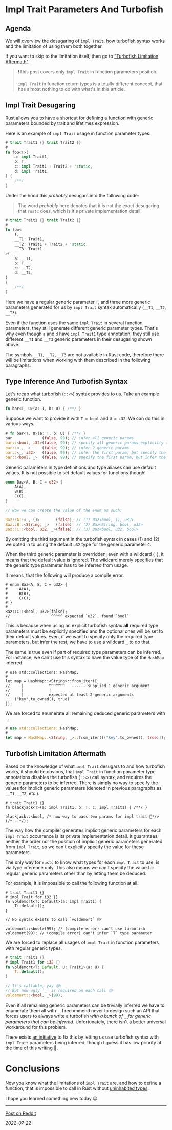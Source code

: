 # Impl Trait Parameters And Turbofish

## Agenda

We will overview the desugaring of `impl Trait`, how turbofish syntax works and the limitation of using them both together.

If you want to skip to the limitation itself, then go to ["Turbofish Limitation Aftermath"](#turbofish-limitation-aftermath).

> ❗This post covers only `impl Trait` in function parameters position.
>
> `impl Trait` in function return types is a totally different concept, that has almost nothing to do with what's in this article.

## Impl Trait Desugaring

Rust allows you to have a shortcut for defining a function with generic parameters bounded by trait and lifetimes expression.

Here is an example of `impl Trait` usage in function parameter types:

```rust
# trait Trait1 {} trait Trait2 {}
#
fn foo<T>(
    a: impl Trait1,
    b: T,
    c: impl Trait1 + Trait2 + 'static,
    d: impl Trait1,
) {
    /**/
}
```

Under the hood this *probably* desugars into the following code:

> The word *probably* here denotes that it is not the exact desugaring that `rustc` does, which is it's private implementation detail.

```rust
# trait Trait1 {} trait Trait2 {}
#
fn foo<
    T,
    __T1: Trait1,
    __T2: Trait1 + Trait2 + 'static,
    __T3: Trait1
>(
    a: __T1,
    b: T,
    c: __T2,
    d: __T3,
)
{
    /**/
}
```

Here we have a regular generic parameter `T`, and three more generic parameters generated for us by `impl Trait` syntax automatically (`__T1`, `__T2`, `__T3`).

Even if the function uses the same `impl Trait` in several function parameters, they still generate different generic parameter types. That's why even though `a` and `d` have `impl Trait1` type annotation, they still use different `__T1` and `__T3` generic parameters in their desugaring shown above.

The symbols `__T1`, `__T2`, `__T3` are not available in Rust code, therefore there will be limitations when working with them described in the following paragraphs.


## Type Inference And Turbofish Syntax

Let's recap what turbofish (`::<>`) syntax provides to us.
Take an example generic function.

```rust
fn bar<T, U>(a: T, b: U) { /**/ }
```

Suppose we want to provide it with `T = bool` and `U = i32`. We can do this in various ways.

```rust
# fn bar<T, U>(a: T, b: U) { /**/ }
bar             (false, 99); // infer all generic params
bar::<bool, i32>(false, 99); // specify all generic params explicitly with turbofish
bar::<_, _>     (false, 99); // infer 2 generic params
bar::<_, i32>   (false, 99); // infer the first param, but specify the second
bar::<bool, _>  (false, 99); // specify the first param, but infer the second
```

Generic parameters in type definitions and type aliases can use default values. It is not possible to set default values for functions though!

```rust
enum Baz<A, B, C = u32> {
    A(A),
    B(B),
    C(C),
}

// Now we can create the value of the enum as such:

Baz::A::<_, ()>       (false); // (1) Baz<bool, (), u32>
Baz::B::<String, _>   (false); // (2) Baz<String, bool, u32>
Baz::C::<bool, u32, _>(false); // (3) Baz<bool, u32, bool>
```

By omitting the third argument in the turbofish syntax in cases (1) and (2) we opted in to using the default `u32` type for the generic parameter `C`.

When the third generic parameter is overridden, even with a wildcard (`_`), it means that the default value is ignored. The wildcard merely specifies that the generic type parameter has to be inferred from usage.

It means, that the following will produce a compile error.

```rust,compile_fail
# enum Baz<A, B, C = u32> {
#     A(A),
#     B(B),
#     C(C),
# }
#
Baz::C::<bool, u32>(false);
//                  ^^^^^ expected `u32`, found `bool`
```

This is because when using an explicit turbofish syntax **all** required type parameters must be explicitly specified and the optional ones will be set to their default values. Even, if we want to specify only the required type parameters, but infer the rest, we have to use a wildcard `_` to do that.

The same is true even if part of required type parameters can be inferred. For instance, we can't use this syntax to have the value type of the `HashMap` inferred.

```rust,compile_fail
# use std::collections::HashMap;
#
let map = HashMap::<String>::from_iter([
//     |           ^^^^^^^   ------ supplied 1 generic argument
//     |           |
//     |           expected at least 2 generic arguments
    ("key".to_owned(), true)
]);
```

We are forced to enumerate all remaining deduced generic parameters with `_`.
```rust
# use std::collections::HashMap;
#
let map = HashMap::<String, _>::from_iter([("key".to_owned(), true)]);
```


## Turbofish Limitation Aftermath

Based on the knowledge of what `impl Trait` desugars to and how turbofish works, it should be obvious, that `impl Trait` in function parameter type annotations disables the turbofish (`::<>`) call syntax, and requires the generic parameters to be inferred. There is simply no way to specify the values for implicit generic parameters (denoted in previous paragraphs as `__T1`, `__T2`, etc.).

```rust,ignore
# trait Trait1 {}
fn blackjack<T>(a: impl Trait1, b: T, c: impl Trait1) { /**/ }

blackjack::<bool, /* now way to pass two params for impl trait 🤔*/>(/*...*/);
```

The way how the compiler generates implicit generic parameters for each `impl Trait` occurrence is its private implementation detail. It guarantees neither the order nor the position of implicit generic parameters generated from `impl Trait`, so we can't explicitly specify the value for these parameters.

The only way for `rustc` to know what types for each `impl Trait` to use, is via type inference only. This also means we can't specify the value for regular generic parameters other than by letting them be deduced.

For example, it is impossible to call the following function at all.

```rust,compile_fail
# trait Trait1 {}
# impl Trait for i32 {}
fn voldemort<T: Default>(a: impl Trait1) {
    T::default();
}

// No syntax exists to call `voldemort` 😣

voldemort::<bool>(99); // (compile error) can't use turbofish
voldemort(99); // (compile error) can't infer `T` type parameter
```

We are forced to replace all usages of `impl Trait` in function parameters with regular generic types.

```rust
# trait Trait1 {}
# impl Trait1 for i32 {}
fn voldemort<T: Default, U: Trait1>(a: U) {
    T::default();
}

// It's callable, yay 😄!
// But now ugly `_` is required on each call 😖
voldemort::<bool, _>(99);
```

Even if all remaining generic parameters can be trivially inferred we have to enumerate them all with `_`. I recommend never to design such an API that forces users to always write a turbofish *with a bunch of `_` for generic parameters that can be inferred*. Unfortunately, there isn't a better universal workaround for this problem.

There exists [an initiative](https://rust-lang.github.io/impl-trait-initiative/explainer/apit_turbofish.html) to fix this by letting us use turbofish syntax with `impl Trait` parameters being inferred, though I guess it has low priority at the time of this writing 🤔.

# Conclusions

Now you know what the limitations of `impl Trait` are, and how to define a function, that is impossible to call in Rust without [uninhabited types](https://smallcultfollowing.com/babysteps/blog/2018/08/13/never-patterns-exhaustive-matching-and-uninhabited-types-oh-my/).

I hope you learned something new today 😉.

---

[Post on Reddit](https://www.reddit.com/r/rust/comments/w530jw/how_to_define_a_function_you_cant_invoke/)

*2022-07-22*
